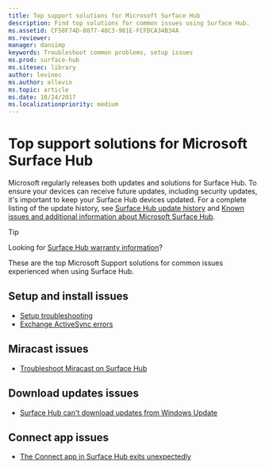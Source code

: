 ```yaml
---
title: Top support solutions for Microsoft Surface Hub
description: Find top solutions for common issues using Surface Hub.
ms.assetid: CF58F74D-8077-48C3-981E-FCFDCA34B34A
ms.reviewer: 
manager: dansimp
keywords: Troubleshoot common problems, setup issues
ms.prod: surface-hub
ms.sitesec: library
author: levinec
ms.author: ellevin
ms.topic: article
ms.date: 10/24/2017
ms.localizationpriority: medium
---
```


# Top support solutions for Microsoft Surface Hub

Microsoft regularly releases both updates and solutions for Surface Hub. To ensure your devices can receive future updates, including security updates, it's important to keep your Surface Hub devices updated. For a complete listing of the update history, see [Surface Hub update history](https://www.microsoft.com/surface/support/surface-hub/surface-hub-update-history) and [Known issues and additional information about Microsoft Surface Hub](https://support.microsoft.com/help/4025643).

>[!TIP]
>Looking for [Surface Hub warranty information](https://support.microsoft.com/help/4040687/surface-surface-documents)?

These are the top Microsoft Support solutions for common issues experienced when using Surface Hub.

## Setup and install issues

- [Setup troubleshooting](troubleshoot-surface-hub.md#setup-troubleshooting)
- [Exchange ActiveSync errors](troubleshoot-surface-hub.md#exchange-activesync-errors)

## Miracast issues

- [Troubleshoot Miracast on Surface Hub](miracast-troubleshooting.md)
 
## Download updates issues

- [Surface Hub can't download updates from Windows Update](https://support.microsoft.com/help/3191418/surface-hub-can-t-download-updates-from-windows-update)

## Connect app issues

- [The Connect app in Surface Hub exits unexpectedly](https://support.microsoft.com/help/3157417/the-connect-app-in-surface-hub-exits-unexpectedly)


 


 





